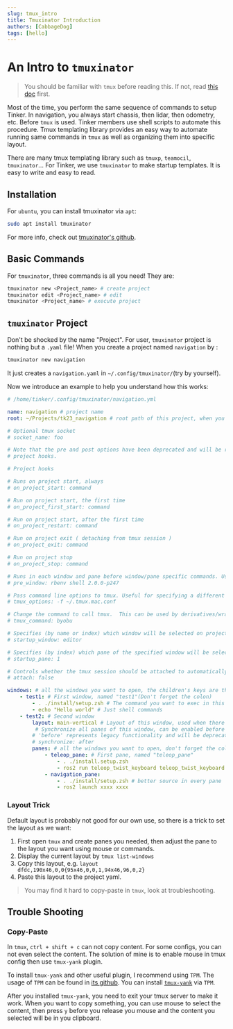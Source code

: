 ```yaml
---
slug: tmux_intro
title: Tmuxinator Introduction
authors: [CabbageDog]
tags: [hello]
---
```


# An Intro to `tmuxinator`

> You should be familiar with `tmux` before reading this. If not, read [this doc](/blog/2024-10-27-tmux_get_started.md) first.

Most of the time, you perform the same sequence of commands to setup Tinker. In navigation, you always start chassis, then lidar, then odometry, etc. Before `tmux` is used. Tinker members use shell scripts to automate this procedure. Tmux templating library provides an easy way to automate running same commands in `tmux` as well as organizing them into specific layout.
<!-- truncate -->

There are many tmux templating library such as `tmuxp`, `teamocil`, `tmuxinator`... For Tinker, we use `tmuxinator` to make startup templates. It is easy to write and easy to read.

## Installation

For `ubuntu`, you can install tmuxinator via `apt`:

```sh
sudo apt install tmuxinator
```

For more info, check out [tmuxinator's github](https://github.com/tmuxinator/tmuxinator).

## Basic Commands

For `tmuxinator`, three commands is all you need! They are:

```sh
tmuxinator new <Project_name> # create project
tmuxinator edit <Project_name> # edit
tmuxinator <Project_name> # execute project
```

## `tmuxinator` Project

Don't be shocked by the name "Project". For user, `tmuxinator` project is nothing but a `.yaml` file! When you create a project named `navigation` by :

```sh
tmuxinator new navigation
```

It just creates a `navigation.yaml` in `~/.config/tmuxinator/`(try by yourself).

Now we introduce an example to help you understand how this works:

```yaml
# /home/tinker/.config/tmuxinator/navigation.yml

name: navigation # project name
root: ~/Projects/tk23_navigation # root path of this project, when you run this project, all sessions, windows and panes start from here

# Optional tmux socket
# socket_name: foo

# Note that the pre and post options have been deprecated and will be replaced by
# project hooks.

# Project hooks

# Runs on project start, always
# on_project_start: command

# Run on project start, the first time
# on_project_first_start: command

# Run on project start, after the first time
# on_project_restart: command

# Run on project exit ( detaching from tmux session )
# on_project_exit: command

# Run on project stop
# on_project_stop: command

# Runs in each window and pane before window/pane specific commands. Useful for setting up interpreter versions.
# pre_window: rbenv shell 2.0.0-p247

# Pass command line options to tmux. Useful for specifying a different tmux.conf.
# tmux_options: -f ~/.tmux.mac.conf

# Change the command to call tmux.  This can be used by derivatives/wrappers like byobu.
# tmux_command: byobu

# Specifies (by name or index) which window will be selected on project startup. If not set, the first window is used.
# startup_window: editor

# Specifies (by index) which pane of the specified window will be selected on project startup. If not set, the first pane is used.
# startup_pane: 1

# Controls whether the tmux session should be attached to automatically. Defaults to true.
# attach: false

windows: # all the windows you want to open, the children's keys are the window names
    - test1: # First window, named "test1"(Don't forget the colon)
        - . ./install/setup.zsh # The command you want to exec in this window
        - echo "Hello world" # Just shell commands 
    - test2: # Second window
        layout: main-vertical # Layout of this window, used when there are multiple panes 
         # Synchronize all panes of this window, can be enabled before or after the pane commands run.
        # 'before' represents legacy functionality and will be deprecated in a future release, in favour of 'after'
        # synchronize: after
        panes: # all the windows you want to open, don't forget the colon
            - teleop_pane: # First pane, named "teleop_pane"
                - . ./install.setup.zsh   
                - ros2 run teleop_twist_keyboard teleop_twist_keyboard # just normal 
            - navigation_pane:
                - . ./install/setup.zsh # better source in every pane
                - ros2 launch xxxx xxxx
```

### Layout Trick

Default layout is probably not good for our own use, so there is a trick to set the layout as we want:

1. First open `tmux` and create panes you needed, then adjust the pane to the layout you want using mouse or commands.
2. Display the current layout by `tmux list-windows`
3. Copy this layout, e.g. `layout dfdc,190x46,0,0{95x46,0,0,1,94x46,96,0,2}`
4. Paste this layout to the project yaml.

> You may find it hard to copy-paste in `tmux`, look at troubleshooting.

## Trouble Shooting

### Copy-Paste

In `tmux`, `ctrl + shift + c` can not copy content. For some configs, you can not even select the content. The solution of mine is to enable mouse in tmux config then use `tmux-yank` plugin. 

To install `tmux-yank` and other useful plugin, I recommend using `TPM`. The usage of `TPM` can be found in [its github](https://github.com/tmux-plugins/tpm). You can install [`tmux-yank`](https://github.com/tmux-plugins/tmux-yank?tab=readme-ov-file) via `TPM`.

After you installed `tmux-yank`, you need to exit your tmux server to make it work. When you want to copy something, you can use mouse to select the content, then press `y` before you release you mouse and the content you selected will be in you clipboard.